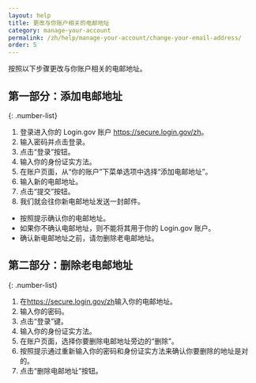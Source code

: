 ```yaml
---
layout: help
title: 更改与你账户相关的电邮地址
category: manage-your-account
permalink: /zh/help/manage-your-account/change-your-email-address/
order: 5
---
```


按照以下步骤更改与你账户相关的电邮地址。

## 第一部分：添加电邮地址

{: .number-list}
1. 登录进入你的 Login.gov 账户 <https://secure.login.gov/zh>。
2. 输入密码并点击登录。
3. 点击“登录”按钮。
4. 输入你的身份证实方法。
5. 在账户页面，从“你的账户”下菜单选项中选择“添加电邮地址”。
6. 输入新的电邮地址。
7. 点击“提交”按钮。
8. 我们就会往你新电邮地址发送一封邮件。
  * 按照提示确认你的电邮地址。
  * 如果你不确认电邮地址，则不能将其用于你的 Login.gov 账户。
  * 确认新电邮地址之前，请勿删除老电邮地址。

## 第二部分：删除老电邮地址

{: .number-list}
1. 在<https://secure.login.gov/zh>输入你的电邮地址。
2. 输入你的密码。
3. 点击“登录”键。
4. 输入你的身份证实方法。
5. 在账户页面，选择你要删除电邮地址旁边的“删除”。
6. 按照提示通过重新输入你的密码和身份证实方法来确认你要删除的地址是对的。
7. 点击“删除电邮地址”按钮。
